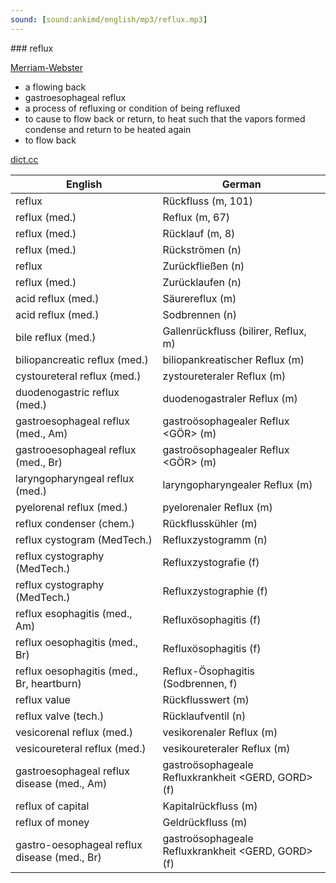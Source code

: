 ```yaml
---
sound: [sound:ankimd/english/mp3/reflux.mp3]
---
```


\### reflux

[Merriam-Webster](https://www.merriam-webster.com/dictionary/reflux)

- a flowing back
- gastroesophageal reflux
- a process of refluxing or condition of being refluxed
- to cause to flow back or return, to heat such that the vapors formed condense and return to be heated again
- to flow back

[dict.cc](https://www.dict.cc/reflux)

| English        | German       |
| -------------- | ------------ |
| reflux | Rückfluss (m, 101) |
| reflux (med.) | Reflux (m, 67) |
| reflux (med.) | Rücklauf (m, 8) |
| reflux (med.) | Rückströmen (n) |
| reflux | Zurückfließen (n) |
| reflux (med.) | Zurücklaufen (n) |
| acid reflux (med.) | Säurereflux (m) |
| acid reflux (med.) | Sodbrennen (n) |
| bile reflux (med.) | Gallenrückfluss (bilirer, Reflux, m) |
| biliopancreatic reflux <BPR> (med.) | biliopankreatischer Reflux (m) |
| cystoureteral reflux <CUR> (med.) | zystoureteraler Reflux (m) |
| duodenogastric reflux <DGR> (med.) | duodenogastraler Reflux <DGR> (m) |
| gastroesophageal reflux <GER> (med., Am) | gastroösophagealer Reflux <GÖR> (m) |
| gastrooesophageal reflux <GOR> (med., Br) | gastroösophagealer Reflux <GÖR> (m) |
| laryngopharyngeal reflux <LPR> (med.) | laryngopharyngealer Reflux <LPR> (m) |
| pyelorenal reflux (med.) | pyelorenaler Reflux (m) |
| reflux condenser (chem.) | Rückflusskühler (m) |
| reflux cystogram (MedTech.) | Refluxzystogramm (n) |
| reflux cystography (MedTech.) | Refluxzystografie (f) |
| reflux cystography (MedTech.) | Refluxzystographie (f) |
| reflux esophagitis (med., Am) | Refluxösophagitis (f) |
| reflux oesophagitis (med., Br) | Refluxösophagitis (f) |
| reflux oesophagitis (med., Br, heartburn) | Reflux-Ösophagitis (Sodbrennen, f) |
| reflux value | Rückflusswert (m) |
| reflux valve (tech.) | Rücklaufventil (n) |
| vesicorenal reflux <VRR> (med.) | vesikorenaler Reflux <VRR> (m) |
| vesicoureteral reflux <VUR> (med.) | vesikoureteraler Reflux <VUR> (m) |
| gastroesophageal reflux disease <GERD> (med., Am) | gastroösophageale Refluxkrankheit <GERD, GORD> (f) |
| reflux of capital | Kapitalrückfluss (m) |
| reflux of money | Geldrückfluss (m) |
| gastro-oesophageal reflux disease <GORD> (med., Br) | gastroösophageale Refluxkrankheit <GERD, GORD> (f) |
